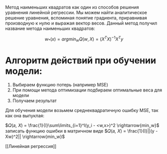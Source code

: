 Метод наименьших квадратов как один из способов решения уравнения линейной
регрессии.
Мы можем найти аналитическое решение уравнения, вспоминая понятие градиента,
приравнивая производную к нулю и выражая вектор весов. Данный метод получил название
метода наименьших квадратов:

$$w_*(x) = argmin_w Q(w,X) = (X^TX)^{-1}X^Ty$$
# Алгоритм действий при обучении модели:

1) Выбираем функцию потерь (например MSE)
2) При помощи метода оптимизации подбираем оптимальные веса для модели
3) Получаем результат

Для обучения модели возьмем среднеквадратичную ошибку MSE, так как она выпуклая:

$𝑄(𝑎, 𝑋) = \frac{1}{l}\sum\limits_{i=1}^l(y_i - <w,x>)^2 \rightarrow{min_w}$
записать функцию ошибки в матричном виде
$𝑄(𝑎, 𝑋) = \frac{1}{l}||(y - Xw)^2|| \rightarrow{min_w}$


[[Линейная регрессия]]